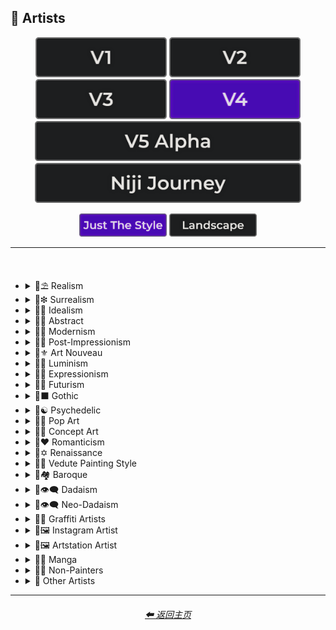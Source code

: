 <h2>📔 Artists</h2>

<div align="center">

[<img src="/Images/Repo_Parts/Buttons/Version_Buttons/button_version_V1_inactive.webp?raw=true" alt="MidJourney V1" height="64" />](/Pages/MJ_V1/Style_Pages/Sphere/Artists.md)
[<img src="/Images/Repo_Parts/Buttons/Version_Buttons/button_version_V2_inactive.webp?raw=true" alt="MidJourney V2" height="64" />](/Pages/MJ_V2/Style_Pages/Sphere/Artists.md)
[<img src="/Images/Repo_Parts/Buttons/Version_Buttons/button_version_V3_inactive.webp?raw=true" alt="MidJourney V3" height="64" />](/Pages/MJ_V3/Style_Pages/Just_The_Style/Artists.md)
[<img src="/Images/Repo_Parts/Buttons/Version_Buttons/button_version_V4_active.webp?raw=true" alt="MidJourney V4" height="64" />](/Pages/MJ_V4/Style_Pages/Just_The_Style/Artists.md)
<br>
[<img src="/Images/Repo_Parts/Buttons/Version_Buttons/button_version_V5_Alpha_inactive_half.webp?raw=true" alt="MidJourney V5" height="64" />](/Pages/MJ_V5/Style_Pages/Just_The_Style/Artists.md)
[<img src="/Images/Repo_Parts/Buttons/Version_Buttons/button_version_niji_inactive_half.webp?raw=true" alt="Niji Journey" height="64" />](/Pages/Niji_Journey/Style_Pages/Artists.md)

[<img src="/Images/Repo_Parts/Buttons/Image_Type_Buttons/button_just_the_style_active.webp?raw=true" alt="Just The Style" width="140.5" />](/Pages/MJ_V4/Style_Pages/Just_The_Style/Artists.md)
[<img src="/Images/Repo_Parts/Buttons/Image_Type_Buttons/button_landscape_inactive.webp?raw=true" alt="Landscape" width="140.5" />](/Pages/MJ_V4/Style_Pages/Landscape/Artists.md)

</div>

<hr>
<br>

- <details><summary>📔⛱ Realism</summary><p><div align="center">

	| Painting By Ivan Shishkin | Painting By Zdzislaw Beksinski |
	| :-: | :-: |
	| <img src="/Images/MJ_V4/V4_Alpha_3.5/Midjourney_Styles/Painting_By_Ivan_Shishkin.webp?raw=true" width="256" /> | <img src="/Images/MJ_V4/V4_Alpha_3.5/Midjourney_Styles/Painting_By_Zdzislaw_Beksinski.webp?raw=true" width="256" /> |
	
	<br>
	
	| Art by James Gurney | Painting By Claude Lorrain | Painting By Edward Hopper |
	| :-: | :-: | :-: |
	| <img src="/Images/MJ_V4/V4_Alpha_3.5/Midjourney_Styles/Art_by_James_Gurney.webp?raw=true" width="256" /> | <img src="/Images/MJ_V4/V4_Alpha_3.5/Midjourney_Styles/Painting_By_Claude_Lorrain.webp?raw=true" width="256" /> | <img src="/Images/MJ_V4/V4_Alpha_3.5/Midjourney_Styles/Painting_By_Edward_Hopper.webp?raw=true" width="256" /> |

	<br>
	
	| Painted By Adolph Menzel | Painted By Alexei Savrasov | Painted By Andrew Wyeth |
	| :-: | :-: | :-: |
	| <img src="/Images/MJ_V4/V4_Alpha_3.5/Midjourney_Styles/Painted_By_Adolph_Menzel.webp?raw=true" width="256" /> | <img src="/Images/MJ_V4/V4_Alpha_3.5/Midjourney_Styles/Painted_By_Alexei_Savrasov.webp?raw=true" width="256" /> | <img src="/Images/MJ_V4/V4_Alpha_3.5/Midjourney_Styles/Painted_By_Andrew_Wyeth.webp?raw=true" width="256" /> |

	<br>

	| Painting By Vilhelm Hammershoi |
	| :-: |
	| <img src="/Images/MJ_V4/V4_Alpha_3.5/Midjourney_Styles/Painting_By_Vilhelm_Hammershoi.webp?raw=true" width="256" /> |

  </div></p></details>


- <details><summary>📔❇ Surrealism</summary><p><div align="center">

	| Painting By Salvador Dali | Painting By Pablo Picasso | Painted By Andre Masson |
	| :-: | :-: | :-: |
	| <img src="/Images/MJ_V4/V4_Alpha_3.5/Midjourney_Styles/Painting_By_Salvador_Dali.webp?raw=true" width="256" /> | <img src="/Images/MJ_V4/V4_Alpha_3.5/Midjourney_Styles/Painting_By_Pablo_Picasso.webp?raw=true" width="256" /> | <img src="/Images/MJ_V4/V4_Alpha_3.5/Midjourney_Styles/Painted_By_Andre_Masson.webp?raw=true" width="256" /> |
	
	<br>
	
	| Painting By Max Ernst | Painting By Rene Magritte |
	| :-: | :-: |
	| <img src="/Images/MJ_V4/V4_Alpha_3.5/Midjourney_Styles/Painting_By_Max_Ernst.webp?raw=true" width="256" /> | <img src="/Images/MJ_V4/V4_Alpha_3.5/Midjourney_Styles/Painting_By_Rene_Magritte.webp?raw=true" width="256" /> |

	<br>

	| Art By Jim Burns | Art by Vincent Di Fate |
	| :-: | :-: |
	| <img src="/Images/MJ_V4/V4_Alpha_3.5/Midjourney_Styles/Art_By_Jim_Burns.webp?raw=true" width="256" /> | <img src="/Images/MJ_V4/V4_Alpha_3.5/Midjourney_Styles/Art_by_Vincent_Di_Fate.webp?raw=true" width="256" /> |

  </div></p></details>
  

- <details><summary>📔🔆 Idealism</summary><p><div align="center">

	| Painting By Jean Delville |
	| :-: |
	| <img src="/Images/MJ_V4/V4_Alpha_3.5/Midjourney_Styles/Painting_By_Jean_Delville.webp?raw=true" width="256" /> |

  </div></p></details>


- <details><summary>📔💮 Abstract</summary><p><div align="center">

	| Painting By Wassily Kandinsky | Painting By Marcia Santore |
	| :-: | :-: |
	| <img src="/Images/MJ_V4/V4_Alpha_3.5/Midjourney_Styles/Painting_By_Wassily_Kandinsky.webp?raw=true" width="256" /> | <img src="/Images/MJ_V4/V4_Alpha_3.5/Midjourney_Styles/Painting_By_Marcia_Santore.webp?raw=true" width="256" /> |

  </div></p></details>


- <details><summary>📔🧬 Modernism</summary><p><div align="center">

	| Painting By Kandinksey | Painting by Paul Cezane |
	| :-: | :-: |
	| <img src="/Images/MJ_V4/V4_Alpha_3.5/Midjourney_Styles/Painting_By_Kandinksey.webp?raw=true" width="256" /> | <img src="/Images/MJ_V4/V4_Alpha_3.5/Midjourney_Styles/Painting_by_Paul_Cezane.webp?raw=true" width="256" /> |

	<br>

	| Painted By Lawrence Pelton | Painted By Amanda Sage |
    | :-: | :-: |
    | <img src="/Images/MJ_V4/V4_Alpha_3.5/Midjourney_Styles/Painted_By_Lawrence_Pelton.webp?raw=true" width="256" /> | <img src="/Images/MJ_V4/V4_Alpha_3.5/Midjourney_Styles/Painted_By_Amanda_Sage.webp?raw=true" width="256" /> |

	<br>

    | Painted By Amedeo Modigliani | Art by Henry Moore |
    | :-: | :-: |
    | <img src="/Images/MJ_V4/V4_Alpha_3.5/Midjourney_Styles/Painted_By_Amedeo_Modigliani.webp?raw=true" width="256" /> | <img src="/Images/MJ_V4/V4_Alpha_3.5/Midjourney_Styles/Art_by_Henry_Moore.webp?raw=true" width="256" /> |

  </div></p></details>


- <details><summary>📔➿ Post-Impressionism</summary><p><div align="center">

	| Painting By Van Gogh |
	| :-: |
	| <img src="/Images/MJ_V4/V4_Alpha_3.5/Midjourney_Styles/Painting_By_Van_Gogh.webp?raw=true" width="256" /> |

  </div></p></details>


- <details><summary>📔⚜ Art Nouveau</summary><p><div align="center">

	| Painting By Wes Anderson | Painted By Alphonso Mucha | Art By Gustav Klimt |
	| :-: | :-: | :-: |
	| <img src="/Images/MJ_V4/V4_Alpha_3.5/Midjourney_Styles/Painting_By_Wes_Anderson.webp?raw=true" width="256" /> | <img src="/Images/MJ_V4/V4_Alpha_3.5/Midjourney_Styles/Painted_By_Alphonso_Mucha.webp?raw=true" width="256" /> | <img src="/Images/MJ_V4/V4_Alpha_3.5/Midjourney_Styles/Art_By_Gustav_Klimt.webp?raw=true" width="256" /> |

  </div></p></details>


- <details><summary>📔🌄 Luminism</summary><p><div align="center">

	| Painting By Albert Bierstadt | Painting By Thomas Kinkade |
	| :-: | :-: |
	| <img src="/Images/MJ_V4/V4_Alpha_3.5/Midjourney_Styles/Painting_By_Albert_Bierstadt.webp?raw=true" width="256" /> | <img src="/Images/MJ_V4/V4_Alpha_3.5/Midjourney_Styles/Painting_By_Thomas_Kinkade.webp?raw=true" width="256" /> |

  </div></p></details>


- <details><summary>📔🦋 Expressionism</summary><p><div align="center">

    | Painted By Affadi | Painted By Alexej Von Jawlensky | Painted By Alice Neel |
    | :-: | :-: | :-: |
    | <img src="/Images/MJ_V4/V4_Alpha_3.5/Midjourney_Styles/Painted_By_Affadi.webp?raw=true" width="256" /> | <img src="/Images/MJ_V4/V4_Alpha_3.5/Midjourney_Styles/Painted_By_Alexej_Von_Jawlensky.webp?raw=true" width="256" /> | <img src="/Images/MJ_V4/V4_Alpha_3.5/Midjourney_Styles/Painted_By_Alice_Neel.webp?raw=true" width="256" /> |

    <br>

    | Painted By Alyssa Monks | Painted By Alfred Kubin |
    | :-: | :-: |
    | <img src="/Images/MJ_V4/V4_Alpha_3.5/Midjourney_Styles/Painted_By_Alyssa_Monks.webp?raw=true" width="256" /> | <img src="/Images/MJ_V4/V4_Alpha_3.5/Midjourney_Styles/Painted_By_Alfred_Kubin.webp?raw=true" width="256" /> |

  </div></p></details>


- <details><summary>📔🔳 Futurism</summary><p><div align="center">

	| Painting By David Alabo |
	| :-: |
	| <img src="/Images/MJ_V4/V4_Alpha_3.5/Midjourney_Styles/Painting_By_David_Alabo.webp?raw=true" width="256" /> |

  </div></p></details>


- <details><summary>📔⬛ Gothic</summary><p><div align="center">

	| Painted By Anne Stokes | Painting By Gerald Brom |
	| :-: | :-: |
	| <img src="/Images/MJ_V4/V4_Alpha_3.5/Midjourney_Styles/Painted_By_Anne_Stokes.webp?raw=true" width="256" /> | <img src="/Images/MJ_V4/V4_Alpha_3.5/Midjourney_Styles/Painting_By_Gerald_Brom.webp?raw=true" width="256" /> |

	<br>

	| Painting By Grant Wood | Painted By Albrecht Durer |
	| :-: | :-: |
	| <img src="/Images/MJ_V4/V4_Alpha_3.5/Midjourney_Styles/Painting_By_Grant_Wood.webp?raw=true" width="256" /> | <img src="/Images/MJ_V4/V4_Alpha_3.5/Midjourney_Styles/Painted_By_Albrecht_Durer.webp?raw=true" width="256" /> |

  </div></p></details>


- <details><summary>📔☯ Psychedelic</summary><p><div align="center">

	| Painting By Alex Grey | Painting By Dan Mumford |
	| :-: | :-: |
	| <img src="/Images/MJ_V4/V4_Alpha_3.5/Midjourney_Styles/Painting_By_Alex_Grey.webp?raw=true" width="256" /> | <img src="/Images/MJ_V4/V4_Alpha_3.5/Midjourney_Styles/Painting_By_Dan_Mumford.webp?raw=true" width="256" /> |

  </div></p></details>


- <details><summary>📔🔴 Pop Art</summary><p><div align="center">

	| Painted By Andy Warhol | Painting By David Hockney |
	| :-: | :-: |
	| <img src="/Images/MJ_V4/V4_Alpha_3.6/Midjourney_Styles/Painted_by_Andy_Warhol.webp?raw=true" width="256" /> | <img src="/Images/MJ_V4/V4_Alpha_3.5/Midjourney_Styles/Painting_By_David_Hockney.webp?raw=true" width="256" /> |

	<br>
	
	| Painting By Lisa Frank |
	| :-: |
	| <img src="/Images/MJ_V4/V4_Alpha_3.5/Midjourney_Styles/Painting_By_Lisa_Frank.webp?raw=true" width="256" /> |

  </div></p></details>


- <details><summary>📔🧿 Concept Art</summary><p><div align="center">

	| Painting By Marc Simonetti | Painted By Alan Lee |
	| :-: | :-: |
	| <img src="/Images/MJ_V4/V4_Alpha_3.5/Midjourney_Styles/Painting_By_Marc_Simonetti.webp?raw=true" width="256" /> | <img src="/Images/MJ_V4/V4_Alpha_3.5/Midjourney_Styles/Painted_By_Alan_Lee.webp?raw=true" width="256" /> |

  </div></p></details>


- <details><summary>📔❤ Romanticism</summary><p><div align="center">

	| Painting By John Constable |
	| :-: |
	| <img src="/Images/MJ_V4/V4_Alpha_3.5/Midjourney_Styles/Painting_By_John_Constable.webp?raw=true" width="256" /> |

  </div></p></details>


- <details><summary>📔✡️ Renaissance</summary><p><div align="center">

	| Painted By Leonardo Da Vinci | Painted By Da Vinci |
	| :-: | :-: |
	| <img src="/Images/MJ_V4/V4_Alpha_3.5/Midjourney_Styles/Painted_By_Leonardo_Da_Vinci.webp?raw=true" width="256" /> | <img src="/Images/MJ_V4/V4_Alpha_3.5/Midjourney_Styles/Painted_By_Da_Vinci.webp?raw=true" width="256" /> |
	
	<br>

	| Painting By Hieronymus Bosch |
	| :-: |
	| <img src="/Images/MJ_V4/V4_Alpha_3.5/Midjourney_Styles/Painting_By_Hieronymus_Bosch.webp?raw=true" width="256" /> |

  </div></p></details>


- <details><summary>📔🌇 Vedute Painting Style</summary><p><div align="center">

	| Painting By Canaletto |
	| :-: |
	| <img src="/Images/MJ_V4/V4_Alpha_3.5/Midjourney_Styles/Painting_By_Canaletto.webp?raw=true" width="256" /> |

  </div></p></details>


- <details><summary>📔🏘 Baroque</summary><p><div align="center">

	| Painted By Annibale Carracci | Painted By Anthony Van Dyck |
    | :-: | :-: |
    | <img src="/Images/MJ_V4/V4_Alpha_3.5/Midjourney_Styles/Painted_By_Annibale_Carracci.webp?raw=true" width="256" /> | <img src="/Images/MJ_V4/V4_Alpha_3.5/Midjourney_Styles/Painted_By_Anthony_Van_Dyck.webp?raw=true" width="256" /> |

  </div></p></details>


- <details><summary>📔👁‍🗨 Dadaism</summary><p><div align="center">

	| Painting By Robert Rauschenberg | Art By Man Ray |
	| :-: | :-: |
	| <img src="/Images/MJ_V4/V4_Alpha_3.5/Midjourney_Styles/Painting_By_Robert_Rauschenberg.webp?raw=true" width="256" /> | <img src="/Images/MJ_V4/V4_Alpha_3.5/Midjourney_Styles/Art_By_Man_Ray.webp?raw=true" width="256" /> |
	
	<br>
	
	| Painting By Morton Livingston Schamberg | Art By Marcel Duchamp |
	| :-: | :-: |
	| <img src="/Images/MJ_V4/V4_Alpha_3.5/Midjourney_Styles/Painting_By_Morton_Livingston_Schamberg.webp?raw=true" width="256" /> | <img src="/Images/MJ_V4/V4_Alpha_3.5/Midjourney_Styles/Art_By_Marcel_Duchamp.webp?raw=true" width="256" /> |
	
	<br>
	
	| Art By Suzanne Duchamp | Painting By Francis Picabia |
	| :-: | :-: |
	| <img src="/Images/MJ_V4/V4_Alpha_3.5/Midjourney_Styles/Art_By_Suzanne_Duchamp.webp?raw=true" width="256" /> | <img src="/Images/MJ_V4/V4_Alpha_3.5/Midjourney_Styles/Painting_By_Francis_Picabia.webp?raw=true" width="256" /> |
	
	<br>
	
	| Art By Georges Ribemont-Dessaignes | Painting By Juliette Roche |
	| :-: | :-: |
	| <img src="/Images/MJ_V4/V4_Alpha_3.5/Midjourney_Styles/Art_By_Georges_Ribemont-Dessaignes.webp?raw=true" width="256" /> | <img src="/Images/MJ_V4/V4_Alpha_3.5/Midjourney_Styles/Painting_By_Juliette_Roche.webp?raw=true" width="256" /> |

	<br>

	| Art By Max Ernst | Art By Wilhelm Fick |
	| :-: | :-: |
	| <img src="/Images/MJ_V4/V4_Alpha_3.5/Midjourney_Styles/Art_By_Max_Ernst.webp?raw=true" width="256" /> | <img src="/Images/MJ_V4/V4_Alpha_3.5/Midjourney_Styles/Art_By_Wilhelm_Fick.webp?raw=true" width="256" /> |
	
	<br>

	| Art By George Grosz | Art By Hannah Hoch |
	| :-: | :-: |
	| <img src="/Images/MJ_V4/V4_Alpha_3.5/Midjourney_Styles/Art_By_George_Grosz.webp?raw=true" width="256" /> | <img src="/Images/MJ_V4/V4_Alpha_3.5/Midjourney_Styles/Art_By_Hannah_Hoch.webp?raw=true" width="256" /> |
	
	<br>

	| Art By Kurt Schwitters | Painting By Julius Evola |
	| :-: | :-: |
	| <img src="/Images/MJ_V4/V4_Alpha_3.5/Midjourney_Styles/Art_By_Kurt_Schwitters.webp?raw=true" width="256" /> | <img src="/Images/MJ_V4/V4_Alpha_3.5/Midjourney_Styles/Painting_By_Julius_Evola.webp?raw=true" width="256" /> |
	
	<br>

	| Painting By Serge Charchoune | Art By Ilia Zdanevich |
	| :-: | :-: |
	| <img src="/Images/MJ_V4/V4_Alpha_3.5/Midjourney_Styles/Painting_By_Serge_Charchoune.webp?raw=true" width="256" /> | <img src="/Images/MJ_V4/V4_Alpha_3.5/Midjourney_Styles/Art_By_Ilia_Zdanevich.webp?raw=true" width="256" /> |
	
	<br>

	| Painting By Jean Crotti | Art By Sophie Taeuber-Arp |
	| :-: | :-: |
	| <img src="/Images/MJ_V4/V4_Alpha_3.5/Midjourney_Styles/Painting_By_Jean_Crotti.webp?raw=true" width="256" /> | <img src="/Images/MJ_V4/V4_Alpha_3.5/Midjourney_Styles/Art_By_Sophie_Taeuber-Arp.webp?raw=true" width="256" /> |

  </div></p></details>


- <details><summary>📔👁‍🗨 Neo-Dadaism</summary><p><div align="center">
	
	| Art By Genpei Akasegawa | Painting By Josip Demirovic Devj |
	| :-: | :-: |
	| <img src="/Images/MJ_V4/V4_Alpha_3.5/Midjourney_Styles/Art_By_Genpei_Akasegawa.webp?raw=true" width="256" /> | <img src="/Images/MJ_V4/V4_Alpha_3.5/Midjourney_Styles/Painting_By_Josip_Demirovic_Devj.webp?raw=true" width="256" /> |
	
	<br>
	
	| Painting By Jim Dine | Art By Arthur Kopcke |
	| :-: | :-: |
	| <img src="/Images/MJ_V4/V4_Alpha_3.5/Midjourney_Styles/Painting_By_Jim_Dine.webp?raw=true" width="256" /> | <img src="/Images/MJ_V4/V4_Alpha_3.5/Midjourney_Styles/Art_By_Arthur_Kopcke.webp?raw=true" width="256" /> |
	
	<br>
	
	| Art By George Maciunas | Art By Valery Oisteanu |
	| :-: | :-: |
	| <img src="/Images/MJ_V4/V4_Alpha_3.5/Midjourney_Styles/Art_By_George_Maciunas.webp?raw=true" width="256" /> | <img src="/Images/MJ_V4/V4_Alpha_3.5/Midjourney_Styles/Art_By_Valery_Oisteanu.webp?raw=true" width="256" /> |

	<br>
	
	| Painting By Ushio Shinohara | Art By Jean Tinguely |
	| :-: | :-: |
	| <img src="/Images/MJ_V4/V4_Alpha_3.5/Midjourney_Styles/Painting_By_Ushio_Shinohara.webp?raw=true" width="256" /> | <img src="/Images/MJ_V4/V4_Alpha_3.5/Midjourney_Styles/Art_By_Jean_Tinguely.webp?raw=true" width="256" /> |
	
	<br>
	
	| Art By Masunobu Yoshimura |
	| :-: |
	| <img src="/Images/MJ_V4/V4_Alpha_3.5/Midjourney_Styles/Art_By_Masunobu_Yoshimura.webp?raw=true" width="256" /> |

  </div></p></details>


- <details><summary>📔💨 Graffiti Artists</summary><p><div align="center">

	| Graffiti By Mr. Brainwash | Graffiti By Thierry Guetta |
	| :-: | :-: |
	| <img src="/Images/MJ_V4/V4_Alpha_3.6/Midjourney_Styles/Graffiti_By_Mr._Brainwash.webp?raw=true" width="256" /> | <img src="/Images/MJ_V4/V4_Alpha_3.6/Midjourney_Styles/Graffiti_By_Thierry_Guetta.webp?raw=true" width="256" /> |

	<br>

	| Graffiti By Seen | Graffiti By Richard Mirando |
	| :-: | :-: |
	| <img src="/Images/MJ_V4/V4_Alpha_3.6/Midjourney_Styles/Graffiti_By_Seen.webp?raw=true" width="256" /> | <img src="/Images/MJ_V4/V4_Alpha_3.6/Midjourney_Styles/Graffiti_By_Richard_Mirando.webp?raw=true" width="256" /> |

	<br>

	| Graffiti By Futura | Graffiti By Leonard Hilton McGurr |
	| :-: | :-: |
	| <img src="/Images/MJ_V4/V4_Alpha_3.6/Midjourney_Styles/Graffiti_By_Futura.webp?raw=true" width="256" /> | <img src="/Images/MJ_V4/V4_Alpha_3.6/Midjourney_Styles/Graffiti_By_Leonard_Hilton_McGurr.webp?raw=true" width="256" /> |

	<br>

	| Graffiti By Os Gemeos |
	| :-: |
	| <img src="/Images/MJ_V4/V4_Alpha_3.6/Midjourney_Styles/Graffiti_By_Os_Gemeos.webp?raw=true" width="256" /> |

	<br>

	| Graffiti By Tristan Eaton |
	| :-: |
	| <img src="/Images/MJ_V4/V4_Alpha_3.6/Midjourney_Styles/Graffiti_By_Tristan_Eaton.webp?raw=true" width="256" /> |

	<br>

	| Graffiti By Banksy |
	| :-: |
	| <img src="/Images/MJ_V4/V4_Alpha_3.6/Midjourney_Styles/Graffiti_By_Banksy.webp?raw=true" width="256" /> |

	<br>

	| Graffiti By Eduardo Kobra |
	| :-: |
	| <img src="/Images/MJ_V4/V4_Alpha_3.6/Midjourney_Styles/Graffiti_By_Eduardo_Kobra.webp?raw=true" width="256" /> |

	<br>

	| Graffiti By Swoon | Graffiti By Caledonia Curry |
	| :-: | :-: |
	| <img src="/Images/MJ_V4/V4_Alpha_3.6/Midjourney_Styles/Graffiti_By_Swoon.webp?raw=true" width="256" /> | <img src="/Images/MJ_V4/V4_Alpha_3.6/Midjourney_Styles/Graffiti_By_Caledonia_Curry.webp?raw=true" width="256" /> |

	<br>

	| Graffiti By Artur Bordalo |
	| :-: |
	| <img src="/Images/MJ_V4/V4_Alpha_3.6/Midjourney_Styles/Graffiti_By_Artur_Bordalo.webp?raw=true" width="256" /> |

	<br>

	| Graffiti By Invader |
	| :-: |
	| <img src="/Images/MJ_V4/V4_Alpha_3.6/Midjourney_Styles/Graffiti_By_Invader.webp?raw=true" width="256" /> |

	<br>

	| Graffiti By Anthony Lister |
	| :-: |
	| <img src="/Images/MJ_V4/V4_Alpha_3.6/Midjourney_Styles/Graffiti_By_Anthony_Lister.webp?raw=true" width="256" /> |

  </div></p></details>


- <details><summary>📔🖼 Instagram Artist</summary><p><div align="center">
	
	| Uon.visuals | Art By Uon.visuals |
	| :-: | :-: |
	| <img src="/Images/MJ_V4/V4_Alpha_3.5/Midjourney_Styles/Uon.visuals.webp?raw=true" width="256" /> | <img src="/Images/MJ_V4/V4_Alpha_3.5/Midjourney_Styles/Art_By_Uon.visuals.webp?raw=true" width="256" /> |
	
	<br>

	| Art By Seth McMahon |
	| :-: |
	| <img src="/Images/MJ_V4/V4_Alpha_3.5/Midjourney_Styles/Art_By_Seth_McMahon.webp?raw=true" width="256" /> |

	<br>
	
	| Artofethan | Art By Artofethan |
	| :-: | :-: |
	| <img src="/Images/MJ_V4/V4_Alpha_3.5/Midjourney_Styles/Artofethan.webp?raw=true" width="256" /> | <img src="/Images/MJ_V4/V4_Alpha_3.5/Midjourney_Styles/Art_By_Artofethan.webp?raw=true" width="256" /> |

	<br>
	
	| Painting By Peter Mohrbacher |
	| :-: |
	| <img src="/Images/MJ_V4/V4_Alpha_3.5/Midjourney_Styles/Painting_By_Peter_Mohrbacher.webp?raw=true" width="256" /> |

	<br>

	| Painting By Boris Groh |
	| :-: |
	| <img src="/Images/MJ_V4/V4_Alpha_3.5/Midjourney_Styles/Painting_By_Boris_Groh.webp?raw=true" width="256" /> |

  </div></p></details>


- <details><summary>📔🖼 Artstation Artist</summary><p><div align="center">

    | Painted By Annton Fadeev | Painted By Alena Aenami |
    | :-: | :-: |
    | <img src="/Images/MJ_V4/V4_Alpha_3.5/Midjourney_Styles/Painted_By_Annton_Fadeev.webp?raw=true" width="256" /> | <img src="/Images/MJ_V4/V4_Alpha_3.5/Midjourney_Styles/Painted_By_Alena_Aenami.webp?raw=true" width="256" /> |

	<br>

    | Painted By Andreas Rocha | Painted By Aleksi Briclot |
    | :-: | :-: |
    | <img src="/Images/MJ_V4/V4_Alpha_3.5/Midjourney_Styles/Painted_By_Andreas_Rocha.webp?raw=true" width="256" /> | <img src="/Images/MJ_V4/V4_Alpha_3.5/Midjourney_Styles/Painted_By_Aleksi_Briclot.webp?raw=true" width="256" /> |

	<br>

	| Painting By Ivan Stan |
	| :-: |
	| <img src="/Images/MJ_V4/V4_Alpha_3.5/Midjourney_Styles/Painting_By_Ivan_Stan.webp?raw=true" width="256" /> |

  </div></p></details>


- <details><summary>📔🈯 Manga</summary><p><div align="center">

	| Painting By Junji Ito |
	| :-: |
	| <img src="/Images/MJ_V4/V4_Alpha_3.5/Midjourney_Styles/Painting_By_Junji_Ito.webp?raw=true" width="256" /> |

	<br>

	| Painted By Akihiko Yoshida | Painted By Anton Pieck |
	| :-: | :-: |
	| <img src="/Images/MJ_V4/V4_Alpha_3.5/Midjourney_Styles/Painted_By_Akihiko_Yoshida.webp?raw=true" width="256" /> | <img src="/Images/MJ_V4/V4_Alpha_3.5/Midjourney_Styles/Painted_By_Anton_Pieck.webp?raw=true" width="256" /> |

	<br>

	| Painted By Angus McKie | Painted By Akari Toriyama | Painted By Al Williamson |
	| :-: | :-: | :-: |
	| <img src="/Images/MJ_V4/V4_Alpha_3.5/Midjourney_Styles/Painted_By_Angus_McKie.webp?raw=true" width="256" /> | <img src="/Images/MJ_V4/V4_Alpha_3.5/Midjourney_Styles/Painted_By_Akari_Toriyama.webp?raw=true" width="256" /> | <img src="/Images/MJ_V4/V4_Alpha_3.5/Midjourney_Styles/Painted_By_Al_Williamson.webp?raw=true" width="256" /> |

	<br>

	| Art by Ilya Kuvshinov |
	| :-: |
	| <img src="/Images/MJ_V4/V4_Alpha_3.5/Midjourney_Styles/Art_by_Ilya_Kuvshinov.webp?raw=true" width="256" /> |

  </div></p></details>


- <details><summary>📔🗿 Non-Painters</summary><p>

    - <details><summary>📔🗿 Sculptors</summary><p><div align="center">

        | Art By Alberto Giacometti | Art By Alexander Milne Calder |
        | :-: | :-: |
        | <img src="/Images/MJ_V4/V4_Alpha_3.5/Midjourney_Styles/Art_By_Alberto_Giacometti.webp?raw=true" width="256" /> | <img src="/Images/MJ_V4/V4_Alpha_3.5/Midjourney_Styles/Art_By_Alexander_Milne_Calder.webp?raw=true" width="256" /> |

      </div></p></details>

    - <details><summary>📔📷 Photographers</summary><p><div align="center">

        | Art By Anne Geddes | Art By Joel-Peter Witkin |
        | :-: | :-: |
        | <img src="/Images/MJ_V4/V4_Alpha_3.5/Midjourney_Styles/Art_By_Anne_Geddes.webp?raw=true" width="256" /> | <img src="/Images/MJ_V4/V4_Alpha_3.5/Midjourney_Styles/Art_By_Joel-Peter_Witkin.webp?raw=true" width="256" /> |

      </div></p></details>

    - <details><summary>📔✍ Writers</summary><p><div align="center">

        | Art By Anne McCaffrey |
        | :-: |
        | <img src="/Images/MJ_V4/V4_Alpha_3.5/Midjourney_Styles/Art_By_Anne_McCaffrey.webp?raw=true" width="256" /> |

      </div></p></details>

  </p></details>


- <details><summary>📔 Other Artists</summary><p><div align="center">

	| Painting By Bob Ross | Art By M.C. Escher |
	| :-: | :-: |
	| <img src="/Images/MJ_V4/V4_Alpha_3.5/Midjourney_Styles/Painting_By_Bob_Ross.webp?raw=true" width="256" /> | <img src="/Images/MJ_V4/V4_Alpha_3.5/Midjourney_Styles/Art_By_M.C._Escher.webp?raw=true" width="256" /> |
	
	<br>
	
	| Painting By Boris Smirnoff | Painted By Anton Otto |
	| :-: | :-: |
	| <img src="/Images/MJ_V4/V4_Alpha_3.5/Midjourney_Styles/Painting_By_Boris_Smirnoff.webp?raw=true" width="256" /> | <img src="/Images/MJ_V4/V4_Alpha_3.5/Midjourney_Styles/Painted_By_Anton_Otto.webp?raw=true" width="256" /> |

	<br>

	| Painted By Alexander Jansson | Painted By Ansel Adams |
    | :-: | :-: |
    | <img src="/Images/MJ_V4/V4_Alpha_3.5/Midjourney_Styles/Painted_By_Alexander_Jansson.webp?raw=true" width="256" /> | <img src="/Images/MJ_V4/V4_Alpha_3.5/Midjourney_Styles/Painted_By_Ansel_Adams.webp?raw=true" width="256" /> |

	<br>

	| Art By Ray Harryhausen | Art By H.R. Giger |
	| :-: | :-: |
	| <img src="/Images/MJ_V4/V4_Alpha_3.5/Midjourney_Styles/Art_By_Ray_Harryhausen.webp?raw=true" width="256" /> | <img src="/Images/MJ_V4/V4_Alpha_3.5/Midjourney_Styles/Art_By_H.R._Giger.webp?raw=true" width="256" /> |
	
	<br>
	
	| Painting By Raja Ravi Varma |
	| :-: |
	| <img src="/Images/MJ_V4/V4_Alpha_3.5/Midjourney_Styles/Painting_By_Raja_Ravi_Varma.webp?raw=true" width="256" /> |
	
	<br>

	| Painted By Anna Dittmann | Painting By Hugh Ferriss | Painted By Alexandre Cabanel |
	| :-: | :-: | :-: |
	| <img src="/Images/MJ_V4/V4_Alpha_3.5/Midjourney_Styles/Painted_By_Anna_Dittmann.webp?raw=true" width="256" /> | <img src="/Images/MJ_V4/V4_Alpha_3.5/Midjourney_Styles/Painting_By_Hugh_Ferriss.webp?raw=true" width="256" /> | <img src="/Images/MJ_V4/V4_Alpha_3.5/Midjourney_Styles/Painted_By_Alexandre_Cabanel.webp?raw=true" width="256" /> |

	<br>
	
	| Painting By John Howe | Painted By Squidward Tentacles |
	| :-: | :-: |
	| <img src="/Images/MJ_V4/V4_Alpha_3.5/Midjourney_Styles/Painting_By_John_Howe.webp?raw=true" width="256" /> | <img src="/Images/MJ_V4/V4_Alpha_3.5/Midjourney_Styles/Painted_By_Squidward_Tentacles.webp?raw=true" width="256" /> |

  </div></p></details>

<hr><!--------------->
<div align="center">
<h6><a href="/README.md">⬅ 返回主页</a></h6>
</div>
